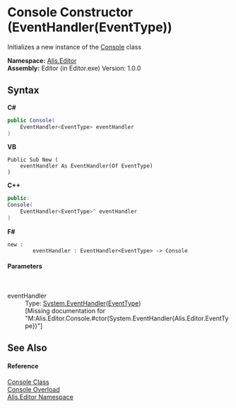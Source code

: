 # Console Constructor (EventHandler(EventType))
 

Initializes a new instance of the <a href="1b49d593-56e1-26b5-88a8-1c9505524459">Console</a> class

**Namespace:**&nbsp;<a href="b150ade4-39de-a232-5f06-d3cdc1b2c538">Alis.Editor</a><br />**Assembly:**&nbsp;Editor (in Editor.exe) Version: 1.0.0

## Syntax

**C#**<br />
``` C#
public Console(
	EventHandler<EventType> eventHandler
)
```

**VB**<br />
``` VB
Public Sub New ( 
	eventHandler As EventHandler(Of EventType)
)
```

**C++**<br />
``` C++
public:
Console(
	EventHandler<EventType>^ eventHandler
)
```

**F#**<br />
``` F#
new : 
        eventHandler : EventHandler<EventType> -> Console
```


#### Parameters
&nbsp;<dl><dt>eventHandler</dt><dd>Type: <a href="https://docs.microsoft.com/dotnet/api/system.eventhandler-1" target="_blank">System.EventHandler</a>(<a href="2712d9b3-4872-a090-aef4-f80c3097c434">EventType</a>)<br />\[Missing <param name="eventHandler"/> documentation for "M:Alis.Editor.Console.#ctor(System.EventHandler{Alis.Editor.EventType})"\]</dd></dl>

## See Also


#### Reference
<a href="1b49d593-56e1-26b5-88a8-1c9505524459">Console Class</a><br /><a href="4a77d53d-f2e2-dd5c-5669-2d22e3d17696">Console Overload</a><br /><a href="b150ade4-39de-a232-5f06-d3cdc1b2c538">Alis.Editor Namespace</a><br />